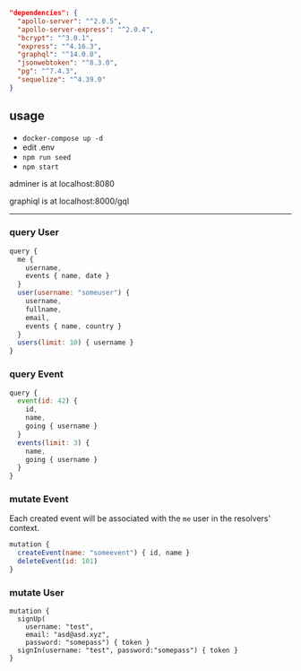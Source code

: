 ```json
"dependencies": {
  "apollo-server": "^2.0.5",
  "apollo-server-express": "^2.0.4",
  "bcrypt": "^3.0.1",
  "express": "^4.16.3",
  "graphql": "^14.0.0",
  "jsonwebtoken": "^8.3.0",
  "pg": "^7.4.3",
  "sequelize": "^4.39.0"
}
```

## usage

* ```docker-compose up -d```
* edit .env
* ```npm run seed```
* ```npm start```

adminer is at localhost:8080

graphiql is at localhost:8000/gql

***

### query User

```js
query {
  me {
    username,
    events { name, date }
  }
  user(username: "someuser") {
    username,
    fullname,
    email,
    events { name, country }
  }
  users(limit: 10) { username }
}
```

### query Event

```js
query {
  event(id: 42) {
    id,
    name,
    going { username }
  }
  events(limit: 3) {
    name,
    going { username }
  }
}
```

### mutate Event

Each created event will be associated with the ```me``` user in the resolvers' context.

```js
mutation {
  createEvent(name: "someevent") { id, name }
  deleteEvent(id: 101)
}
```

### mutate User

```
mutation {
  signUp(
    username: "test",
    email: "asd@asd.xyz",
    password: "somepass") { token }
  signIn(username: "test", password:"somepass") { token }
}
```
